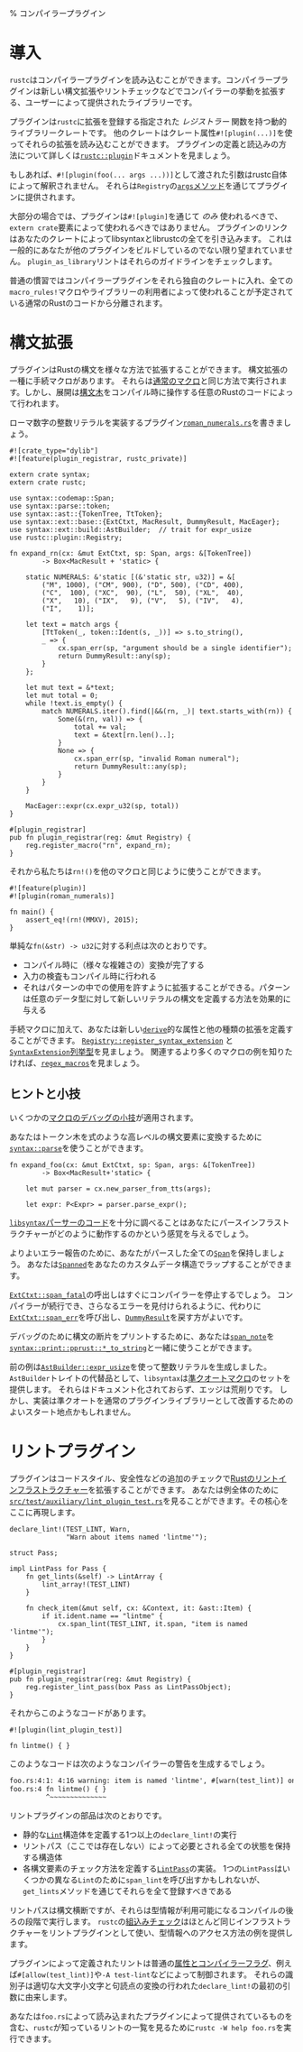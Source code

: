% コンパイラープラグイン

# 導入

`rustc`はコンパイラープラグインを読み込むことができます。コンパイラープラグインは新しい構文拡張やリントチェックなどでコンパイラーの挙動を拡張する、ユーザーによって提供されたライブラリーです。

プラグインは`rustc`に拡張を登録する指定された *レジストラー* 関数を持つ動的ライブラリークレートです。
他のクレートはクレート属性`#![plugin(...)]`を使ってそれらの拡張を読み込むことができます。
プラグインの定義と読込みの方法について詳しくは[`rustc::plugin`](../rustc/plugin/index.html)ドキュメントを見ましょう。

もしあれば、`#![plugin(foo(... args ...))]`として渡された引数はrustc自体によって解釈されません。
それらは`Registry`の[`args`メソッド](../rustc/plugin/registry/struct.Registry.html#method.args)を通じてプラグインに提供されます。

大部分の場合では、プラグインは`#![plugin]`を通じて *のみ* 使われるべきで、`extern crate`要素によって使われるべきではありません。
プラグインのリンクはあなたのクレートによってlibsyntaxとlibrustcの全てを引き込みます。
これは一般的にあなたが他のプラグインをビルドしているのでない限り望まれていません。
`plugin_as_library`リントはそれらのガイドラインをチェックします。

普通の慣習ではコンパイラープラグインをそれら独自のクレートに入れ、全ての`macro_rules!`マクロやライブラリーの利用者によって使われることが予定されている通常のRustのコードから分離されます。

# 構文拡張

プラグインはRustの構文を様々な方法で拡張することができます。
構文拡張の一種に手続マクロがあります。
それらは[通常のマクロ](macros.html)と同じ方法で実行されます。しかし、展開は[構文木](../syntax/ast/index.html)をコンパイル時に操作する任意のRustのコードによって行われます。

ローマ数字の整数リテラルを実装するプラグイン[`roman_numerals.rs`](https://github.com/rust-lang/rust/tree/master/src/test/auxiliary/roman_numerals.rs)を書きましょう。

```ignore
#![crate_type="dylib"]
#![feature(plugin_registrar, rustc_private)]

extern crate syntax;
extern crate rustc;

use syntax::codemap::Span;
use syntax::parse::token;
use syntax::ast::{TokenTree, TtToken};
use syntax::ext::base::{ExtCtxt, MacResult, DummyResult, MacEager};
use syntax::ext::build::AstBuilder;  // trait for expr_usize
use rustc::plugin::Registry;

fn expand_rn(cx: &mut ExtCtxt, sp: Span, args: &[TokenTree])
        -> Box<MacResult + 'static> {

    static NUMERALS: &'static [(&'static str, u32)] = &[
        ("M", 1000), ("CM", 900), ("D", 500), ("CD", 400),
        ("C",  100), ("XC",  90), ("L",  50), ("XL",  40),
        ("X",   10), ("IX",   9), ("V",   5), ("IV",   4),
        ("I",    1)];

    let text = match args {
        [TtToken(_, token::Ident(s, _))] => s.to_string(),
        _ => {
            cx.span_err(sp, "argument should be a single identifier");
            return DummyResult::any(sp);
        }
    };

    let mut text = &*text;
    let mut total = 0;
    while !text.is_empty() {
        match NUMERALS.iter().find(|&&(rn, _)| text.starts_with(rn)) {
            Some(&(rn, val)) => {
                total += val;
                text = &text[rn.len()..];
            }
            None => {
                cx.span_err(sp, "invalid Roman numeral");
                return DummyResult::any(sp);
            }
        }
    }

    MacEager::expr(cx.expr_u32(sp, total))
}

#[plugin_registrar]
pub fn plugin_registrar(reg: &mut Registry) {
    reg.register_macro("rn", expand_rn);
}
```

それから私たちは`rn!()`を他のマクロと同じように使うことができます。

```ignore
#![feature(plugin)]
#![plugin(roman_numerals)]

fn main() {
    assert_eq!(rn!(MMXV), 2015);
}
```

単純な`fn(&str) -> u32`に対する利点は次のとおりです。

* コンパイル時に（様々な複雑さの）変換が完了する
* 入力の検査もコンパイル時に行われる
* それはパターンの中での使用を許すように拡張することができる。パターンは任意のデータ型に対して新しいリテラルの構文を定義する方法を効果的に与える

手続マクロに加えて、あなたは新しい[`derive`](../reference.html#derive)的な属性と他の種類の拡張を定義することができます。
[`Registry::register_syntax_extension`](../rustc/plugin/registry/struct.Registry.html#method.register_syntax_extension)
と[`SyntaxExtension`列挙型](https://doc.rust-lang.org/syntax/ext/base/enum.SyntaxExtension.html)を見ましょう。
関連するより多くのマクロの例を知りたければ、[`regex_macros`](https://github.com/rust-lang/regex/blob/master/regex_macros/src/lib.rs)を見ましょう。

## ヒントと小技

いくつかの[マクロのデバッグの小技](macros.html#debugging-macro-code)が適用されます。

あなたはトークン木を式のような高レベルの構文要素に変換するために[`syntax::parse`](../syntax/parse/index.html)を使うことができます。

```ignore
fn expand_foo(cx: &mut ExtCtxt, sp: Span, args: &[TokenTree])
        -> Box<MacResult+'static> {

    let mut parser = cx.new_parser_from_tts(args);

    let expr: P<Expr> = parser.parse_expr();
```

[`libsyntax`パーサーのコード](https://github.com/rust-lang/rust/blob/master/src/libsyntax/parse/parser.rs)を十分に調べることはあなたにパースインフラストラクチャーがどのように動作するのかという感覚を与えるでしょう。

よりよいエラー報告のために、あなたがパースした全ての[`Span`](../syntax/codemap/struct.Span.html)を保持しましょう。
あなたは[`Spanned`](../syntax/codemap/struct.Spanned.html)をあなたのカスタムデータ構造でラップすることができます。

[`ExtCtxt::span_fatal`](../syntax/ext/base/struct.ExtCtxt.html#method.span_fatal)の呼出しはすぐにコンパイラーを停止するでしょう。
コンパイラーが続行でき、さらなるエラーを見付けられるように、代わりに[`ExtCtxt::span_err`](../syntax/ext/base/struct.ExtCtxt.html#method.span_err)を呼び出し、[`DummyResult`](../syntax/ext/base/struct.DummyResult.html)を戻す方がよいです。

デバッグのために構文の断片をプリントするために、あなたは[`span_note`](../syntax/ext/base/struct.ExtCtxt.html#method.span_note)を[`syntax::print::pprust::*_to_string`](https://doc.rust-lang.org/syntax/print/pprust/index.html#functions)と一緒に使うことができます。

前の例は[`AstBuilder::expr_usize`](../syntax/ext/build/trait.AstBuilder.html#tymethod.expr_usize)を使って整数リテラルを生成しました。
`AstBuilder`トレイトの代替品として、`libsyntax`は[準クオートマクロ](../syntax/ext/quote/index.html)のセットを提供します。
それらはドキュメント化されておらず、エッジは荒削りです。
しかし、実装は準クオートを通常のプラグインライブラリーとして改善するためのよいスタート地点かもしれません。

# リントプラグイン

プラグインはコードスタイル、安全性などの追加のチェックで[Rustのリントインフラストラクチャー](../reference.html#lint-check-attributes)を拡張することができます。
あなたは例全体のために[`src/test/auxiliary/lint_plugin_test.rs`](https://github.com/rust-lang/rust/blob/master/src/test/auxiliary/lint_plugin_test.rs)を見ることができます。その核心をここに再現します。

```ignore
declare_lint!(TEST_LINT, Warn,
              "Warn about items named 'lintme'");

struct Pass;

impl LintPass for Pass {
    fn get_lints(&self) -> LintArray {
        lint_array!(TEST_LINT)
    }

    fn check_item(&mut self, cx: &Context, it: &ast::Item) {
        if it.ident.name == "lintme" {
            cx.span_lint(TEST_LINT, it.span, "item is named 'lintme'");
        }
    }
}

#[plugin_registrar]
pub fn plugin_registrar(reg: &mut Registry) {
    reg.register_lint_pass(box Pass as LintPassObject);
}
```

それからこのようなコードがあります。

```ignore
#![plugin(lint_plugin_test)]

fn lintme() { }
```

このようなコードは次のようなコンパイラーの警告を生成するでしょう。

```txt
foo.rs:4:1: 4:16 warning: item is named 'lintme', #[warn(test_lint)] on by default
foo.rs:4 fn lintme() { }
         ^~~~~~~~~~~~~~~
```

リントプラグインの部品は次のとおりです。

* 静的な[`Lint`](../rustc/lint/struct.Lint.html)構造体を定義する1つ以上の`declare_lint!`の実行
* リントパス（ここでは存在しない）によって必要とされる全ての状態を保持する構造体
* 各構文要素のチェック方法を定義する[`LintPass`](../rustc/lint/trait.LintPass.html)の実装。
   1つの`LintPass`はいくつかの異なる`Lint`のために`span_lint`を呼び出すかもしれないが、`get_lints`メソッドを通じてそれらを全て登録すべきである

リントパスは構文横断ですが、それらは型情報が利用可能になるコンパイルの後ろの段階で実行します。
`rustc`の[組込みチェック](https://github.com/rust-lang/rust/blob/master/src/librustc/lint/builtin.rs)はほとんど同じインフラストラクチャーをリントプラグインとして使い、型情報へのアクセス方法の例を提供します。

プラグインによって定義されたリントは普通の[属性とコンパイラーフラグ](../reference.html#lint-check-attributes)、例えば`#[allow(test_lint)]`や`-A test-lint`などによって制御されます。
それらの識別子は適切な大文字小文字と句読点の変換の行われた`declare_lint!`の最初の引数に由来します。

あなたは`foo.rs`によって読み込まれたプラグインによって提供されているものを含む、`rustc`が知っているリントの一覧を見るために`rustc -W help foo.rs`を実行できます。

